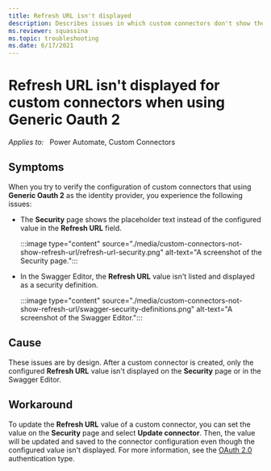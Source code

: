 ```yaml
---
title: Refresh URL isn't displayed
description: Describes issues in which custom connectors don't show the configured Refresh URL when Generic Oauth 2 is used.
ms.reviewer: squassina
ms.topic: troubleshooting
ms.date: 6/17/2021
---
```

# Refresh URL isn't displayed for custom connectors when using Generic Oauth 2

_Applies to:_ &nbsp; Power Automate, Custom Connectors

## Symptoms

When you try to verify the configuration of custom connectors that using **Generic Oauth 2** as the identity provider, you experience the following issues:

- The **Security** page shows the placeholder text instead of the configured value in the **Refresh URL** field.

    :::image type="content" source="./media/custom-connectors-not-show-refresh-url/refresh-url-security.png" alt-text="A screenshot of the Security page.":::

- In the Swagger Editor, the **Refresh URL** value isn't listed and displayed as a security definition.

    :::image type="content" source="./media/custom-connectors-not-show-refresh-url/swagger-security-definitions.png" alt-text="A screenshot of the Swagger Editor.":::

## Cause

These issues are by design. After a custom connector is created, only the configured **Refresh URL** value isn't displayed on the **Security** page or in the Swagger Editor.

## Workaround

To update the **Refresh URL** value of a custom connector, you can set the value on the **Security** page and select **Update connector**. Then, the value will be updated and saved to the connector configuration even though the configured value isn't displayed. For more information, see the [OAuth 2.0](/connectors/custom-connectors/connection-parameters#oauth-20) authentication type.
